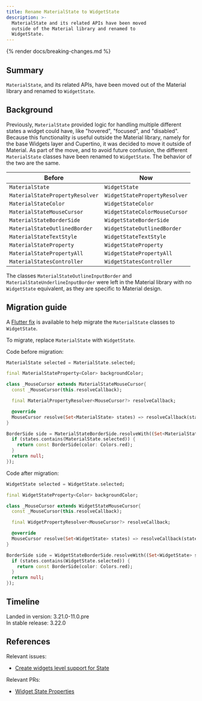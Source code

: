 ```yaml
---
title: Rename MaterialState to WidgetState
description: >-
  MaterialState and its related APIs have been moved
  outside of the Material library and renamed to
  WidgetState.
---
```


{% render docs/breaking-changes.md %}

## Summary

`MaterialState`, and its related APIs, have been moved out
of the Material library and renamed to `WidgetState`.

## Background

Previously, `MaterialState` provided logic for
handling multiple different states a widget could have,
like "hovered", "focused", and "disabled".
Because this functionality is useful outside the Material library,
namely for the base Widgets layer and Cupertino,
it was decided to move it outside of Material.
As part of the move, and to avoid future confusion,
the different `MaterialState` classes have been renamed to `WidgetState`.
The behavior of the two are the same.

| Before                          | Now                           |
|---------------------------------|-------------------------------|
| `MaterialState`                 | `WidgetState`                 |
| `MaterialStatePropertyResolver` | `WidgetStatePropertyResolver` |
| `MaterialStateColor`            | `WidgetStateColor`            |
| `MaterialStateMouseCursor`      | `WidgetStateColorMouseCursor` |
| `MaterialStateBorderSide`       | `WidgetStateBorderSide`       |
| `MaterialStateOutlinedBorder`   | `WidgetStateOutlinedBorder`   |
| `MaterialStateTextStyle`        | `WidgetStateTextStyle`        |
| `MaterialStateProperty`         | `WidgetStateProperty`         |
| `MaterialStatePropertyAll`      | `WidgetStatePropertyAll`      |
| `MaterialStatesController`      | `WidgetStatesController`      |

The classes `MaterialStateOutlineInputBorder` and
`MaterialStateUnderlineInputBorder` were left in the
Material library with no `WidgetState` equivalent, as
they are specific to Material design.

## Migration guide

A [Flutter fix][] is available to help migrate the `MaterialState`
classes to `WidgetState`.

To migrate, replace `MaterialState` with `WidgetState`.

Code before migration:

```dart
MaterialState selected = MaterialState.selected;

final MaterialStateProperty<Color> backgroundColor;

class _MouseCursor extends MaterialStateMouseCursor{
  const _MouseCursor(this.resolveCallback);

  final MaterialPropertyResolver<MouseCursor?> resolveCallback;

  @override
  MouseCursor resolve(Set<MaterialState> states) => resolveCallback(states) ?? MouseCursor.uncontrolled;
}

BorderSide side = MaterialStateBorderSide.resolveWith((Set<MaterialState> states) {
  if (states.contains(MaterialState.selected)) {
    return const BorderSide(color: Colors.red);
  }
  return null;
});
```

Code after migration:

```dart
WidgetState selected = WidgetState.selected;

final WidgetStateProperty<Color> backgroundColor;

class _MouseCursor extends WidgetStateMouseCursor{
  const _MouseCursor(this.resolveCallback);

  final WidgetPropertyResolver<MouseCursor?> resolveCallback;

  @override
  MouseCursor resolve(Set<WidgetState> states) => resolveCallback(states) ?? MouseCursor.uncontrolled;
}

BorderSide side = WidgetStateBorderSide.resolveWith((Set<WidgetState> states) {
  if (states.contains(WidgetState.selected)) {
    return const BorderSide(color: Colors.red);
  }
  return null;
});
```

## Timeline

Landed in version: 3.21.0-11.0.pre<br>
In stable release: 3.22.0

## References

Relevant issues:

* [Create widgets level support for State][]

Relevant PRs:

* [Widget State Properties][]

[Create widgets level support for State]: {{site.repo.flutter}}/issues/138270
[Flutter fix]: /tools/flutter-fix
[Widget State Properties]: {{site.repo.flutter}}/pull/142151
